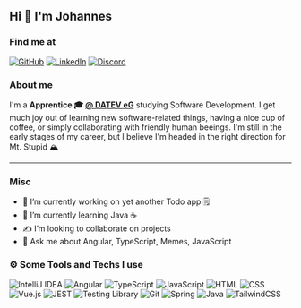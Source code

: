 ## Hi 👋 I'm Johannes 

### Find me at
[![GitHub](https://img.shields.io/badge/github-%23121011.svg?style=for-the-badge&logo=github&logoColor=white&link=https://github.com/oebreme)](https://github.com/oebreme) 
[![LinkedIn](https://img.shields.io/badge/linkedin-%230077B5.svg?style=for-the-badge&logo=linkedin&logoColor=white&link=https://www.linkedin.com/in/johanneslenk/)](https://www.linkedin.com/in/johanneslenk)
[![Discord](https://img.shields.io/badge/Discord-%235865F2.svg?style=for-the-badge&logo=discord&logoColor=white&link=https://discordapp.com/users/oebreme)](https://discordapp.com/users/oebreme)
<img src="https://komarev.com/ghpvc/?username=oebreme&style=for-the-badge&logo=linkedin&logoColor=white" alt=""/>

### About me
I'm a **Apprentice 🎓 [@ DATEV eG](https://www.datev.de/)** studying Software Development. I get much joy out of learning new software-related things, having a nice cup of coffee, or simply collaborating with friendly human beeings. I'm still in the early stages of my career, but I believe I'm headed in the right direction for Mt. Stupid 🏔️

---

### Misc
- 🔭 I’m currently working on yet another Todo app 🗒️
- 🌱 I’m currently learning Java ☕
- ✍️ I’m looking to collaborate on projects
- 💬 Ask me about Angular, TypeScript, Memes, JavaScript

### ⚙️ Some Tools and Techs I use

![IntelliJ IDEA](https://img.shields.io/badge/IntelliJIDEA-000000.svg?style=for-the-badge&logo=intellij-idea&logoColor=white) 
![Angular](https://img.shields.io/badge/angular-%23DD0031.svg?style=for-the-badge&logo=angular&logoColor=white)
![TypeScript](https://img.shields.io/badge/typescript-%23007ACC.svg?style=for-the-badge&logo=typescript&logoColor=white)
![JavaScript](https://img.shields.io/badge/JavaScript-F7DF1E?style=for-the-badge&logo=javascript&logoColor=black)
![HTML](https://img.shields.io/badge/HTML-239120?style=for-the-badge&logo=html5&logoColor=white)
![CSS](https://img.shields.io/badge/CSS-1572B6?&style=for-the-badge&logo=css3&logoColor=white)
![Vue.js](https://img.shields.io/badge/vuejs-%2335495e.svg?style=for-the-badge&logo=vuedotjs&logoColor=%234FC08D)
![JEST](https://img.shields.io/badge/Jest-07405E?style=for-the-badge&logo=Jest&logoColor=white)
![Testing Library](https://img.shields.io/badge/testing%20library-CC2927?style=for-the-badge&logo=testing-library&logoColor=white) 
![Git](https://img.shields.io/badge/GIT-E44C30?style=for-the-badge&logo=git&logoColor=white) 
![Spring](https://img.shields.io/badge/spring-%236DB33F.svg?style=for-the-badge&logo=spring&logoColor=white) 
![Java](https://img.shields.io/badge/java-%23ED8B00.svg?style=for-the-badge&logo=openjdk&logoColor=white) 
![TailwindCSS](https://img.shields.io/badge/tailwindcss-%2338B2AC.svg?style=for-the-badge&logo=tailwind-css&logoColor=white) 
